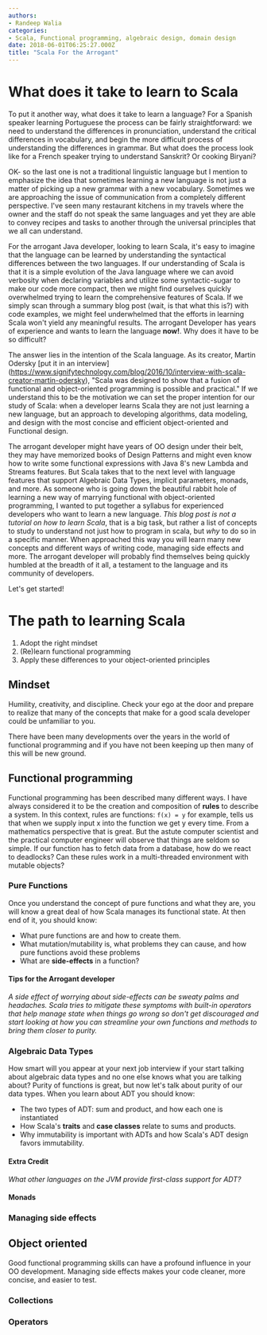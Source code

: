 ```yaml
---
authors:
- Randeep Walia
categories:
- Scala, Functional programming, algebraic design, domain design
date: 2018-06-01T06:25:27.000Z
title: "Scala For the Arrogant"
---
```

# What does it take to learn to Scala

To put it another way, what does it take to learn a language? For a Spanish speaker
learning Portuguese the process can be fairly straightforward: we need to
understand the differences in pronunciation, understand the critical
differences in vocabulary, and begin
the more difficult process of understanding the differences in grammar. But what
does the process look like for a French speaker trying to understand Sanskrit? Or
cooking Biryani?

OK- so the last one is not a traditional linguistic language but I mention to
emphasize the idea that sometimes learning a new language is not just a matter
of picking up a new grammar with a new vocabulary. Sometimes we are approaching
the issue of communication from a completely different perspective. I've seen
many restaurant kitchens in my travels where the owner and the staff do not speak the same
languages and yet they are able to convey recipes and tasks to another through the
universal principles that we all can understand.

For the arrogant Java developer, looking to learn Scala, it's easy to imagine
that the language can be learned by understanding the syntactical differences
between the two languages. If our understanding of Scala is that it is a simple
evolution of the Java language where we can avoid verbosity when declaring
variables and utilize some syntactic-sugar to make our code more compact, then
we might find ourselves quickly overwhelmed trying to learn the comprehensive
features of Scala. If we simply scan through a summary blog post (wait, is that
what this is?) with code examples, we might feel underwhelmed that the efforts
in learning Scala won't yield any meaningful results. The arrogant Developer has
years of experience and wants to learn the language **now!**. Why does it have
to be so difficult?

The answer lies in the intention of the Scala language. As its creator, Martin
Odersky [put it in an interview]
(https://www.signifytechnology.com/blog/2016/10/interview-with-scala-creator-martin-odersky),
"Scala was designed to show that a fusion of
functional and object-oriented programming is possible and practical." If we
understand this to be the motivation we can set the proper intention for our
study of Scala: when a developer learns Scala they are not just learning a new
language, but an approach to developing algorithms, data modeling, and design
with the most concise and efficient object-oriented and Functional design.

The arrogant developer might have years of OO design under their belt, they may
have memorized books of Design Patterns and might even know how to write some
functional expressions with Java 8's new Lambda and Streams features. But Scala
takes that to the next level with language features that support Algebraic Data
Types, implicit parameters, monads, and more. As someone who is going down the
beautiful rabbit hole of learning a new way of marrying functional with object-oriented
programming, I wanted to put together a syllabus for experienced developers who
want to learn a new language. *This blog post is not a tutorial on how to learn
Scala*, that is a big task, but rather a
list of concepts to study to understand not just how to program in scala, but *why* to
do so in a specific manner. When approached this way you will learn many new concepts
and different ways of writing code, managing side effects and more. The arrogant
developer will probably find themselves being quickly humbled at the breadth of it all,
a testament to the language and its community of developers.

Let's get started!

# The path to learning Scala
1. Adopt the right mindset
2. (Re)learn functional programming
3. Apply these differences to your object-oriented principles

## Mindset
Humility, creativity, and discipline. Check your ego at the door and prepare to
realize that many of the concepts that make for a good scala developer could be
unfamiliar to you.

There have been many developments over the years in the world of functional programming
and if you have not been keeping up then many of this will be new ground.

## Functional programming
Functional programming has been described many different ways. I have always
considered it to be the creation and composition of **rules** to describe a
system.  In this context, rules are functions: `f(x) = y` for example, tells us
that when we supply input x into the function we get y every time. From a mathematics
perspective that is great. But the astute computer scientist and the practical computer
engineer will observe that things are seldom so simple. If our function has to fetch
data from a database, how do we react to deadlocks? Can these rules work in a
multi-threaded environment with mutable objects?

### Pure Functions
Once you understand the concept of pure functions and what they are, you will
know a great deal of how Scala manages its functional state. At then end of it, you
should know:
- What pure functions are and how to create them.
- What mutation/mutability is, what problems they can cause, and how pure functions avoid
these problems
- What are **side-effects** in a function?

#### Tips for the Arrogant developer
*A side effect of worrying about side-effects can be sweaty palms and headaches. Scala tries
to mitigate these symptoms with built-in operators that help manage state when things go wrong
so don't get discouraged and start looking at how you can streamline your own functions and methods
to bring them closer to purity.*

### Algebraic Data Types
How smart will you appear at your next job interview if your start talking about
algebraic data types and no one else knows what you are talking about? Purity of
functions is great, but now let's talk about purity of our data types. When
you learn about ADT you should know:
- The two types of ADT: sum and product, and how each one is instantiated
- How Scala's **traits** and **case classes** relate to sums and products.
- Why immutability is important with ADTs and how Scala's ADT design favors
immutability.

#### Extra Credit
*What other languages on the JVM provide first-class support for ADT?*

#### Monads
### Managing side effects

## Object oriented
Good functional programming skills can have a profound influence in your OO development.
Managing side effects makes your code cleaner, more concise, and easier to test.


### Collections
### Operators

